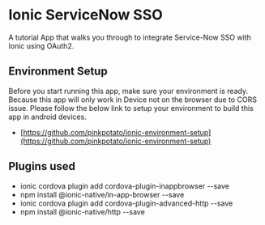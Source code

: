 # Ionic ServiceNow SSO
A tutorial App that walks you through to integrate Service-Now SSO with Ionic using OAuth2.
## Environment Setup
Before you start running this app, make sure your environment is ready. Because this app will only work in Device not on the browser due to CORS issue.
Please follow the below link to setup your environment to build this app in android devices.
- [https://github.com/pinkpotato/ionic-environment-setup](https://github.com/pinkpotato/ionic-environment-setup)

## Plugins used
- ionic cordova plugin add cordova-plugin-inappbrowser --save
- npm install @ionic-native/in-app-browser --save
- ionic cordova plugin add cordova-plugin-advanced-http --save
- npm install @ionic-native/http --save
